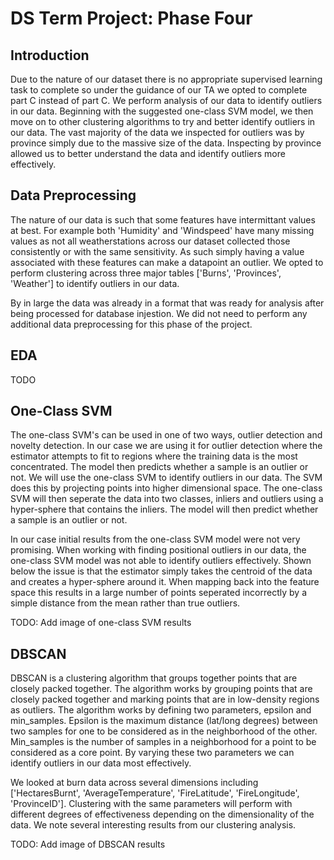

# DS Term Project: Phase Four

## Introduction
Due to the nature of our dataset there is no appropriate supervised learning task to complete so under the guidance of our TA we opted to complete part C instead of part C. We perform analysis of our data to identify outliers in our data. Beginning with the suggested one-class SVM model, we then move on to other clustering algorithms to try and better identify outliers in our data. The vast majority of the data we inspected for outliers was by province simply due to the massive size of the data. Inspecting by province allowed us to better understand the data and identify outliers more effectively.

## Data Preprocessing
The nature of our data is such that some features have intermittant values at best. For example both 'Humidity' and 'Windspeed' have many missing values as not all weatherstations across our dataset collected those consistently or with the same sensitivity. As such simply having a value associated with these features can make a datapoint an outlier. We opted to perform clustering across three major tables ['Burns', 'Provinces', 'Weather'] to identify outliers in our data. 

By in large the data was already in a format that was ready for analysis after being processed for database injestion. We did not need to perform any additional data preprocessing for this phase of the project.


## EDA
TODO


## One-Class SVM
The one-class SVM's can be used in one of two ways, outlier detection and novelty detection. In our case we are using it for outlier detection where the estimator attempts to fit to regions where the training data is the most concentrated. The model then predicts whether a sample is an outlier or not. We will use the one-class SVM to identify outliers in our data. The SVM does this by projecting points into higher dimensional space. The one-class SVM will then seperate the data into two classes, inliers and outliers using a hyper-sphere that contains the inliers. The model will then predict whether a sample is an outlier or not. 

In our case initial results from the one-class SVM model were not very promising. When working with finding positional outliers in our data, the one-class SVM model was not able to identify outliers effectively. Shown below the issue is that the estimator simply takes the centroid of the data and creates a hyper-sphere around it. When mapping back into the feature space this results in a large number of points seperated incorrectly by a simple distance from the mean rather than true outliers.

TODO: Add image of one-class SVM results


## DBSCAN
DBSCAN is a clustering algorithm that groups together points that are closely packed together. The algorithm works by grouping points that are closely packed together and marking points that are in low-density regions as outliers. The algorithm works by defining two parameters, epsilon and min_samples. Epsilon is the maximum distance (lat/long degrees) between two samples for one to be considered as in the neighborhood of the other. Min_samples is the number of samples in a neighborhood for a point to be considered as a core point. By varying these two parameters we can identify outliers in our data most effectively.

We looked at burn data across several dimensions including ['HectaresBurnt', 'AverageTemperature', 'FireLatitude', 'FireLongitude', 'ProvinceID']. Clustering with the same parameters will perform with different degrees of effectiveness depending on the dimensionality of the data. We note several interesting results from our clustering analysis.

TODO: Add image of DBSCAN results